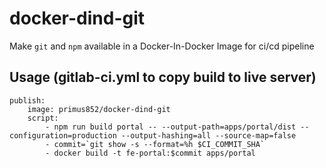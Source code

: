 # docker-dind-git
Make `git` and `npm` available in a Docker-In-Docker Image for ci/cd pipeline

## Usage (gitlab-ci.yml to copy build to live server)
```
publish:
    image: primus852/docker-dind-git
    script:
        - npm run build portal -- --output-path=apps/portal/dist --configuration=production --output-hashing=all --source-map=false
        - commit=`git show -s --format=%h $CI_COMMIT_SHA`
        - docker build -t fe-portal:$commit apps/portal
```
